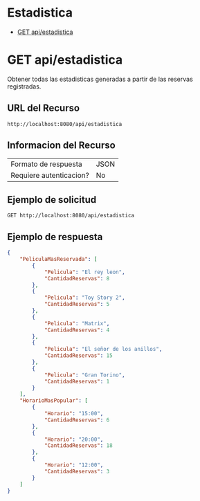 # Estadistica
- [GET api/estadistica](./basics/get-api-estadistica.md)

# GET api/estadistica
Obtener todas las estadisticas generadas a partir de las reservas registradas.

## URL del Recurso
`http://localhost:8080/api/estadistica`

## Informacion del Recurso
|                         |       |
|-------------------------|-------|
| Formato de respuesta    | JSON  |
| Requiere autenticacion? | No    |

## Ejemplo de solicitud

`GET http://localhost:8080/api/estadistica`

## Ejemplo de respuesta
```JSON
{
    "PeliculaMasReservada": [
        {
            "Pelicula": "El rey leon",
            "CantidadReservas": 8
        },
        {
            "Pelicula": "Toy Story 2",
            "CantidadReservas": 5
        },
        {
            "Pelicula": "Matrix",
            "CantidadReservas": 4
        },
        {
            "Pelicula": "El señor de los anillos",
            "CantidadReservas": 15
        },
        {
            "Pelicula": "Gran Torino",
            "CantidadReservas": 1
        }
    ],
    "HorarioMasPopular": [
        {
            "Horario": "15:00",
            "CantidadReservas": 6
        },
        {
            "Horario": "20:00",
            "CantidadReservas": 18
        },
        {
            "Horario": "12:00",
            "CantidadReservas": 3
        }
    ]
}
```